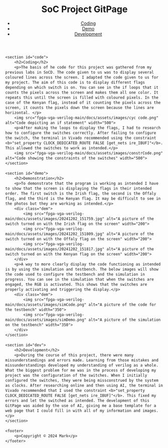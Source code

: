 <head>
    <meta name="viewport" content="width=device-width, initial-scale=1.0">
    <title>SoC Project GitPage</title>
    <link rel="stylesheet" href="styles.css">
</head>

<body>
    <header>
        <h1>SoC Project GitPage</h1>
        <nav>
            <ul>
                <li><a href="#code">Coding</a></li>
                <li><a href="#demo">Demo</a></li>
                <li><a href="#dev">Development</a></li>
            </ul>
        </nav>
    </header>

    <section id="code">
        <h2>Coding</h2>
        <p>The basis of he code for this project was gathered from my previous labs in SoCD. The code given to us was to display several coloured lines across the screen. I adapted the code given to us for my project. The aim of this code is to display different flags depending on which switch is on. You can see in the if loops that it counts the pixels across the screen and makes them all one color. It repeats this until the screen is filled with coloured pixels. In the case of the Kenyan flag, instead of it counting the pixels across the screen, it counts the pixels down the screen because the lines are horizontal. </p> 
        <img src="fpga-vga-verilog-main/docs/assets/images/cyc code.png" alt="Code depicting an if statement" width="500">
        <p>After making the loops to display the flags, I had to research how to configure the switches correctly. After failing to configure the switch, the terminal in Vivado recommended using the constraint <b>"set_property CLOCK_DEDICATED_ROUTE FALSE [get_nets ire_IBUF]"</b>. This allowed the switches to work as intended.</p>
        <img src="fpga-vga-verilog-main/docs/assets/images/constrCode.png" alt="Code showing the constraints of the switches" width="500">
    </section>

    <section id="demo">
        <h2>Demonstration</h2>
        <p>To demonstrate that the program is working as intended I have to show that the screen is displaying the flags in their intended order. The first switch is the Irish flag, the second is the Offaly flag, and the third is the Kenyan flag. It may be difficult to see in the photos but they are working as intended.</p>
        <div class="dem">
            <img src="fpga-vga-verilog-main/docs/assets/images/20241202_151759.jpg" alt="A picture of the switch turned on with the Irish flag on the screen" width="200">
            <img src="fpga-vga-verilog-main/docs/assets/images/20241202_151809.jpg" alt="A picture of the switch turned on with the Offaly flag on the screen" width="200">
            <img src="fpga-vga-verilog-main/docs/assets/images/20241202_151817.jpg" alt="A picture of the switch turned on with the Kenyan flag on the screen" width="200">
        </div>
        <p>A way to more clearly display the code functioning as intended is by using the simulation and testbench. The below images will show the code used to configure the testbench and the simulation in progress. You can see in the simulation that when the switches are engaged, the RGB is activated. This shows that the switches are properly activating and triggering the display.</p>
        <div class="dem">
            <img src="fpga-vga-verilog-main/docs/assets/images/simCode.png" alt="A picture of the code for the testbench" width="350">
            <img src="fpga-vga-verilog-main/docs/assets/images/simDemo.png" alt="A picture of the simulation on the testbench" width="350">
        </div>
    </section>

    <section id="dev">
        <h2>Development</h2>
        <p>During the course of this project, there were many missunderstandings and errors made. Learning from those mistakes and missunderstandings developed my understanding of verilog as a whole. What the biggest problem for me was in the process of developing my project was the configuration of the switches. When I initially configured the switches, they were being missconstrued by the system as clocks. After researching online and then using AI, the terminal in Vivado recommended that I used the constraint <b>"set_property CLOCK_DEDICATED_ROUTE FALSE [get_nets ire_IBUF]"</b>. This fixed my errors and let the switched as intended. The development of this GitPage was aided by the use of AI, giving me a base template for a web page that I could fill in with all of my information and images.</p>
    </section>

    <footer>
        <p>Copyright © 2024 Mark</p>
    </footer>
</body>
